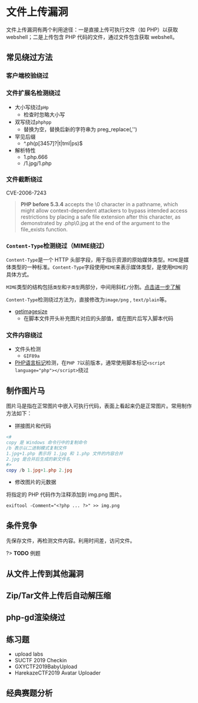 # 文件上传漏洞

文件上传漏洞有两个利用途径：一是直接上传可执行文件（如 PHP）以获取 webshell；二是上传包含 PHP 代码的文件，通过文件包含获取 webshell。

## 常见绕过方法

### 客户端校验绕过

### 文件扩展名检测绕过

- 大小写绕过`pHp`
  - 检查时忽略大小写
- 双写绕过`phphpp`
  - 替换为空，替换后新的字符串为 preg_replace(,'')
- 罕见后缀
  - ^\.ph(p[3457]?|t|tml|ps)$
- 解析特性
  - 1.php.666
  - /1.jpg/1.php

### 文件截断绕过

CVE-2006-7243

> **PHP before 5.3.4** accepts the \0 character in a pathname, which might allow context-dependent attackers to bypass intended access restrictions by placing a safe file extension after this character, as demonstrated by .php\0.jpg at the end of the argument to the file_exists function.

### `Content-Type`检测绕过（MIME绕过）

`Content-Type`是一个 HTTP 头部字段，用于指示资源的原始媒体类型。`MIME`是媒体类型的一种标准。`Content-Type`字段使用`MIME`来表示媒体类型，是使用`MIME`的具体方式。

`MIME`类型的结构包括`类型`和`子类型`两部分，中间用斜杠`/`分割。[点击进一步了解](https://developer.mozilla.org/zh-CN/docs/Web/HTTP/Basics_of_HTTP/MIME_types)

`Content-Type`检测绕过方法为，直接修改为`image/png` , `text/plain`等。

- [getimagesize](https://www.php.net/manual/zh/function.getimagesize.php)
  - 在脚本文件开头补充图片对应的头部值，或在图片后写入脚本代码

### 文件内容绕过

- 文件头检测
  - `GIF89a`
- [PHP语言标记](/Web/PHP?id=标记)检测，在`PHP 7`以前版本，通常使用脚本标记`<script language="php"></script>`绕过

## 制作图片马

图片马是指在正常图片中嵌入可执行代码，表面上看起来仍是正常图片。常用制作方法如下：

- 拼接图片和代码

```powershell
<#
copy 是 Windows 命令行中的复制命令
/b 表示以二进制模式复制文件
1.jpg+1.php 表示将 1.jpg 和 1.php 文件的内容合并
2.jpg 是合并后生成的新文件名
#>
copy /b 1.jpg+1.php 2.jpg
```

- 修改图片的元数据

将指定的 PHP 代码作为注释添加到 img.png 图片。

```shell
exiftool -Comment="<?php ... ?>" >> img.png
```

## 条件竞争

先保存文件，再检测文件内容。利用时间差，访问文件。

?> **TODO** 例题

## 从文件上传到其他漏洞

## Zip/Tar文件上传后自动解压缩

## php-gd渲染绕过

## 练习题

- upload labs
- SUCTF 2019 Checkin
- GXYCTF2019BabyUpload
- HarekazeCTF2019 Avatar Uploader

## 经典赛题分析
